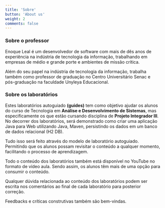 ```yaml
---
title: 'Sobre'
button: 'About us'
weight: 2
comments: false  
---
```



### Sobre o professor

Enoque Leal é um desenvolvedor de software com mais de dês anos de experiência na indústria de tecnologia da informação, trabalhando em empresas de médio e grande porte e ambientes de missão crítica. 
 
Além do seu papel na indústria de tecnologia da informação, trabalha também como professor de graduação no Centro Universitário Senac e pós-graduação na faculdade Unyleya Educacional. 

### Sobre os laboratórios

Estes laboratórios autoguiado **(guides)** tem como objetivo ajudar os alunos do curso de Tecnologia em **Análise e Desenvolvimento de Sistemas**, mas especificamente os que estão cursando disciplina de **Projeto Integrador III**. No decorrer dos laboratórios, será demonstrado como criar uma aplicação Java para Web utilizando Java, Maven, persistindo os dados em um banco de dados relacional (H2 DB). 

Tudo isso será feito através do modelo de laboratório autoguiado. Permitindo que os alunos possam revisitar o conteúdo a qualquer momento, facilitando o processo de aprendizagem. 

Todo o conteúdo dos laboratórios também está disponível no YouTube no formato de vídeo aula. Sendo assim, os alunos têm mais de uma opção para consumir o conteúdo. 
 
Qualquer dúvida relacionada ao conteúdo dos laboratórios podem ser escrita nos comentários ao final de cada laboratório para posterior correção.  

Feedbacks e críticas construtivas também são bem-vindas. 